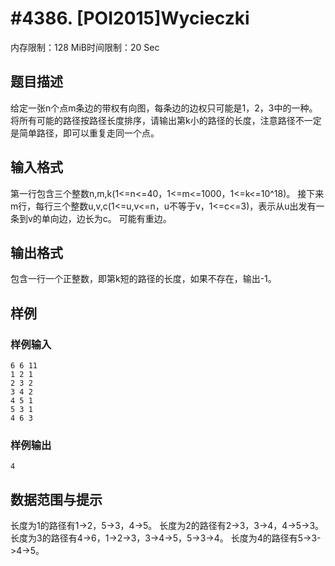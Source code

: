 # #4386. [POI2015]Wycieczki

内存限制：128 MiB时间限制：20 Sec

## 题目描述

给定一张n个点m条边的带权有向图，每条边的边权只可能是1，2，3中的一种。
将所有可能的路径按路径长度排序，请输出第k小的路径的长度，注意路径不一定是简单路径，即可以重复走同一个点。

## 输入格式

第一行包含三个整数n,m,k(1<=n<=40，1<=m<=1000，1<=k<=10^18)。
接下来m行，每行三个整数u,v,c(1<=u,v<=n，u不等于v，1<=c<=3)，表示从u出发有一条到v的单向边，边长为c。
可能有重边。

## 输出格式

包含一行一个正整数，即第k短的路径的长度，如果不存在，输出-1。

## 样例

### 样例输入

    
    6 6 11
    1 2 1
    2 3 2
    3 4 2
    4 5 1
    5 3 1
    4 6 3
    

### 样例输出

    
    4
    

## 数据范围与提示

长度为1的路径有1->2，5->3，4->5。
长度为2的路径有2->3，3->4，4->5->3。
长度为3的路径有4->6，1->2->3，3->4->5，5->3->4。
长度为4的路径有5->3->4->5。

